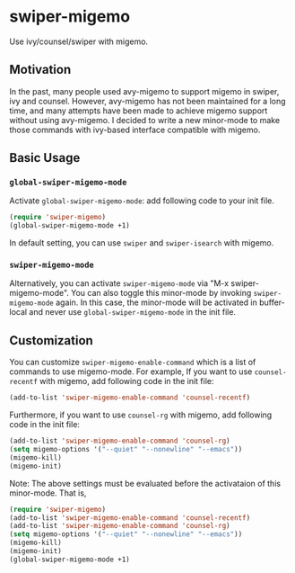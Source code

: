 # swiper-migemo
Use ivy/counsel/swiper with migemo.

## Motivation
In the past, many people used avy-migemo to support migemo in swiper, ivy and
counsel. However, avy-migemo has not been maintained for a long time, and
many attempts have been made to achieve migemo support without using
avy-migemo. I decided to write a new minor-mode to make those commands with
ivy-based interface compatible with migemo.

## Basic Usage
### `global-swiper-migemo-mode`
Activate `global-swiper-migemo-mode`: add following code to your init file.

```el
(require 'swiper-migemo)
(global-swiper-migemo-mode +1)
```
In default setting, you can use `swiper` and `swiper-isearch` with migemo.

### `swiper-migemo-mode`
Alternatively, you can activate `swiper-migemo-mode` via "M-x swiper-migemo-mode".
You can also toggle this minor-mode by invoking `swiper-migemo-mode` again. 
In this case,  the minor-mode will be activated in buffer-local and never use `global-swiper-migemo-mode` in the init file.

## Customization
You can customize `swiper-migemo-enable-command` which is a list of commands
to use migemo-mode.
For example, If you want to use `counsel-recentf` with migemo, add following code in the
init file:

```el
(add-to-list 'swiper-migemo-enable-command 'counsel-recentf)
```

Furthermore, if you want to use `counsel-rg` with migemo, add following code
in the init file:

```el
(add-to-list 'swiper-migemo-enable-command 'counsel-rg)
(setq migemo-options '("--quiet" "--nonewline" "--emacs"))
(migemo-kill)
(migemo-init)
```

Note: The above settings must be evaluated before the activataion of this
minor-mode. That is,

```el
(require 'swiper-migemo)
(add-to-list 'swiper-migemo-enable-command 'counsel-recentf)
(add-to-list 'swiper-migemo-enable-command 'counsel-rg)
(setq migemo-options '("--quiet" "--nonewline" "--emacs"))
(migemo-kill)
(migemo-init)
(global-swiper-migemo-mode +1)
```
